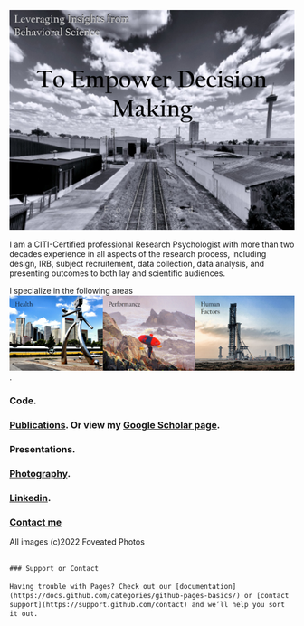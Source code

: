![Image](Rails4.png)

I am a CITI-Certified professional Research Psychologist with more than two decades experience in all aspects of the research process, including design, IRB, subject recruitement, data collection, data analysis, and presenting outcomes to both lay and scientific audiences.  

I specialize in the following areas
![Image](Specialization2RE.png).

### Code. 
### [Publications](https://github.com/pjschroeder/pjschroeder.github.io/tree/Publications). Or view my [Google Scholar page](https://scholar.google.com/citations?user=L9_aYfQAAAAJ&hl=en).
### Presentations.
### [Photography](https://www.flickr.com/photos/organize/?start_tab=one_set72177720299244855).
### [Linkedin](https://www.linkedin.com/in/paul-j-schroeder-020b1316/).
### [Contact me](mailto:schroed9@gmail.com)

All images (c)2022 Foveated Photos

```

### Support or Contact

Having trouble with Pages? Check out our [documentation](https://docs.github.com/categories/github-pages-basics/) or [contact support](https://support.github.com/contact) and we’ll help you sort it out.
